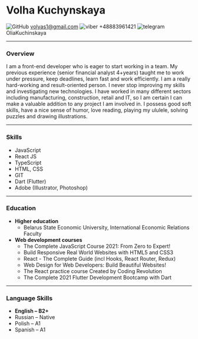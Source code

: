 # Volha Kuchynskaya
![GitHub](https://raw.githubusercontent.com/OliaKapuczynskaya/rsschool-cv/1a4291ec35ed421cbe39255fcababb7e01677fc2/icons/Mail.ico) volyas1@gmail.com ![viber](https://raw.githubusercontent.com/OliaKapuczynskaya/rsschool-cv/1a4291ec35ed421cbe39255fcababb7e01677fc2/icons/Viber.ico) +48883961421 ![telegram](https://raw.githubusercontent.com/OliaKapuczynskaya/rsschool-cv/1a4291ec35ed421cbe39255fcababb7e01677fc2/icons/Telegram.ico) OliaKuchinskaya


------------
###  Overview
 I am a front-end developer who is eager to start working in a team.
 My previous experience (senior financial analyst 4+years) taught me to work under pressure, keep deadlines, learn fast and work efficiently.
 I am a really hard-working and result-oriented person. I never stop improving my skills and investigating new technologies. 
 I have worked in many different sectors including manufacturing, construction, retail and IT, so I am certain I can make a valuable addition to any project I am involved in. 
 I possess good soft skills, have a nice sense of humor, love reading, playing my ululele, solving puzzles and drawing illustrations.

------------

### Skills
- JavaScript
- React JS
- TypeScript
- HTML, CSS
- GIT
- Dart (Flutter)
- Adobe (Illustrator, Photoshop)

------------

### Education
+ **Higher education**
    + Belarus State Economic University, International Economic Relations Faculty
+ **Web development courses**
    * The Complete JavaScript Course 2021: From Zero to Expert!
    * Build Responsive Real World Websites with HTML5 and CSS3
    * React - The Complete Guide (incl Hooks, React Router, Redux)
    * Web Design for Web Developers: Build Beautiful Websites!
    * The React practice course Created by Coding Revolution
    * The Complete 2021 Flutter Development Bootcamp with Dart

------------

### Language Skills 
- **English – B2+**
- Russian – Native
- Polish – A1
- Spanish – A1
